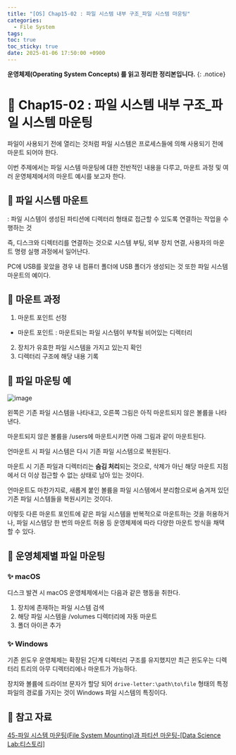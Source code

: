 ```yaml
---
title: "[OS] Chap15-02 : 파일 시스템 내부 구조_파일 시스템 마운팅"
categories:
  - File System
tags:
toc: true
toc_sticky: true
date: 2025-01-06 17:50:00 +0900
---
```


<strong>운영체제(Operating System Concepts) 를 읽고 정리한 정리본입니다.</strong>
{: .notice}

# 📌 Chap15-02 : 파일 시스템 내부 구조_파일 시스템 마운팅

파일이 사용되기 전에 열리는 것처럼 파일 시스템은 프로세스들에 의해 사용되기 전에 마운트 되어야 한다.

이번 주제에서는 파일 시스템 마운팅에 대한 전반적인 내용을 다루고, 마운트 과정 및 여러 운영체제에서의 마운트 예시를 보고자 한다.

## 🫧 파일 시스템 마운트

: 파일 시스템이 생성된 파티션에 디렉터리 형태로 접근할 수 있도록 연결하는 작업을 수행하는 것

즉, 디스크와 디렉터리를 연결하는 것으로 시스템 부팅, 외부 장치 연결, 사용자의 마운트 명령 실행 과정에서 일어난다.

PC에 USB를 꽂았을 경우 내 컴퓨터 폴더에 USB 폴더가 생성되는 것 또한 파일 시스템 마운트의 예이다.

## 🫧 마운트 과정

1. 마운트 포인트 선정
* 마운트 포인트 : 마운트되는 파일 시스템이 부착될 비어있는 디렉터리
2. 장치가 유효한 파일 시스템을 가지고 있는지 확인
3. 디렉터리 구조에 해당 내용 기록

## 🫧 파일 마운팅 예

![image](https://github.com/user-attachments/assets/c6df56df-9830-4b20-ae9a-3f60a15000c5)

왼쪽은 기존 파일 시스템을 나타내고, 오른쪽 그림은 아직 마운트되지 않은 볼륨을 나타낸다.

마운트되지 않은 볼륨을 /users에 마운트시키면 아래 그림과 같이 마운트된다.

언마운트 시 파일 시스템은 다시 기존 파일 시스템으로 복원된다.

마운트 시 기존 파일과 디렉터리는 <strong>숨김 처리</strong>되는 것으로, 삭제가 아닌 해당 마운트 지점에서 더 이상 접근할 수 없는 상태로 남아 있는 것이다.

언마운트도 마찬가지로, 새롭게 붙인 볼륨을 파일 시스템에서 분리함으로써 숨겨져 있던 기존 파일 시스템들을 복원시키는 것이다.

이렇듯 다른 마운트 포인트에 같은 파일 시스템을 반복적으로 마운트하는 것을 허용하거나, 파일 시스템당 한 번의 마운트 허용 등 운영체제에 따라 다양한 마운트 방식을 채택할 수 있다.

## 🫧 운영체제별 파일 마운팅

### ✨ macOS

디스크 발견 시 macOS 운영체제에서는 다음과 같은 행동을 취한다.

1. 장치에 존재하는 파일 시스템 검색
2. 해당 파일 시스템을 /volumes 디렉터리에 자동 마운트
3. 폴더 아이콘 추가

### ✨ Windows

기존 윈도우 운영체제는 확장된 2단계 디렉터리 구조를 유지했지만 최근 윈도우는 디렉터리 트리의 아무 디렉터리에나 마운트가 가능하다.

장치와 볼륨에 드라이브 문자가 할당 되어 `drive-letter:\path\to\file` 형태의 특정 파일의 경로를 가지는 것이 Windows 파일 시스템의 특징이다.

## 🫧 참고 자료
[45-파일 시스템 마운팅(File System Mounting)과 파티션 마운팅-[Data Science Lab:티스토리]](https://sungwookkang.com/entry/45%ED%8C%8C%EC%9D%BC-%EC%8B%9C%EC%8A%A4%ED%85%9C-%EB%A7%88%EC%9A%B4%ED%8C%85File-System-Mounting%EA%B3%BC-%ED%8C%8C%ED%8B%B0%EC%85%98-%EB%A7%88%EC%9A%B4%ED%8C%85Partition-Mounting)
